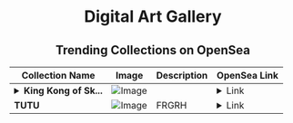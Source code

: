 <div align="center">

# Digital Art Gallery

## Trending Collections on OpenSea

| Collection Name                       | Image                                                                                     | Description                       | OpenSea Link                                                                                          |
|---------------------------------------|-------------------------------------------------------------------------------------------|-----------------------------------|--------------------------------------------------------------------------------------------------------|
| **<details><summary>King Kong of Sk...</summary>King Kong of Skull Island LAND</details>** | ![Image](https://i.seadn.io/s/raw/files/f12697f6961e1bd67e2bf076765f0a91.jpg?w=500&auto=format?w=200&auto=format) |  | <details><summary>Link</summary>[King Kong of Skull Island LAND](https://opensea.io/collection/king-kong-of-skull-island-land)</details> |
| **TUTU** | ![Image](https://i.seadn.io/s/raw/files/793a6a427109ad7eb5fa9654af6dd459.jpg?w=500&auto=format?w=200&auto=format) | FRGRH | <details><summary>Link</summary>[TUTU](https://opensea.io/collection/tutu-45)</details> |

</div>